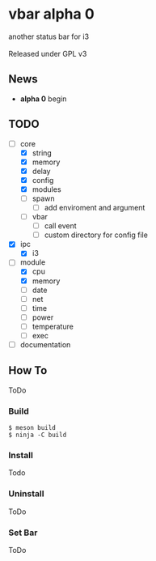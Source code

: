 # vbar alpha 0
another status bar for i3</br>
</br>
Released under GPL v3

## News
* **alpha 0** begin

## TODO
- [ ] core
	- [X] string
	- [X] memory
	- [X] delay
	- [X] config
	- [X] modules
	- [ ] spawn
		- [ ] add enviroment and argument
	- [ ] vbar
		- [ ] call event
		- [ ] custom directory for config file
- [X] ipc
	- [X] i3
- [ ] module
	- [X] cpu
	- [X] memory
	- [ ] date
	- [ ] net
	- [ ] time
	- [ ] power
	- [ ] temperature
	- [ ] exec
- [ ] documentation

## How To
ToDo

### Build
```
$ meson build
$ ninja -C build
```

### Install
Todo

### Uninstall
ToDo

### Set Bar
ToDo

